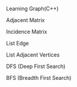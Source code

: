 Learning Graph(C++)

Adjacent Matrix

Incidence Matrix

List Edge

List Adjacent Vertices

DFS (Deep First Search)

BFS (Breadth First Search)

